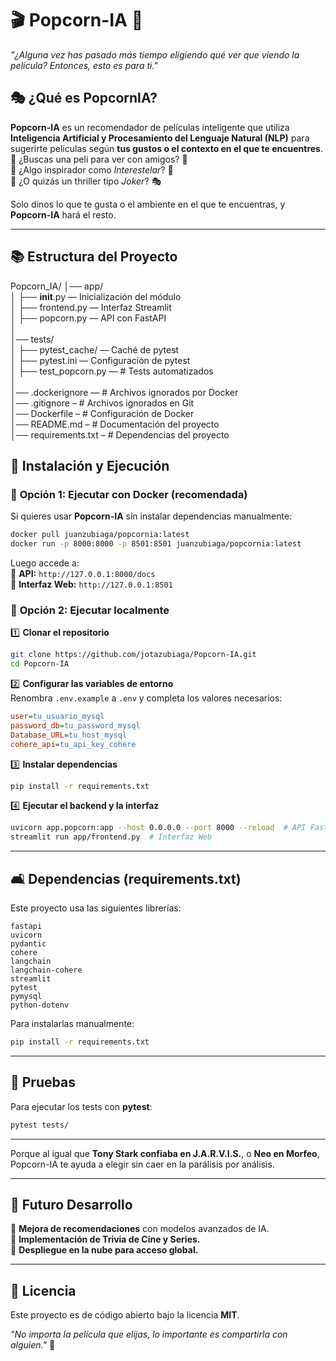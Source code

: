 # 🎬 **Popcorn-IA** 🍿

*"¿Alguna vez has pasado más tiempo eligiendo qué ver que viendo la película? Entonces, esto es para ti."*

## 🎭 **¿Qué es PopcornIA?**

**Popcorn-IA** es un recomendador de películas inteligente que utiliza **Inteligencia Artificial y Procesamiento del Lenguaje Natural (NLP)** para sugerirte películas según **tus gustos o el contexto en el que te encuentres**.\
🔹 ¿Buscas una peli para ver con amigos? 🎉\
🔹 ¿Algo inspirador como *Interestelar*? 🚀\
🔹 ¿O quizás un thriller tipo *Joker*? 🎭

Solo dinos lo que te gusta o el ambiente en el que te encuentras, y **Popcorn-IA** hará el resto.

---

## 📚 **Estructura del Proyecto**

Popcorn_IA/
│── app/   
│   ├── __init__.py  ––            Inicialización del módulo   
│   ├── frontend.py  ––            Interfaz Streamlit   
│   ├── popcorn.py  ––             API con FastAPI   
│   
│── tests/   
│   ├── pytest_cache/ ––           Caché de pytest   
│   ├── pytest.ini  ––              Configuración de pytest   
│   ├── test_popcorn.py  ––        # Tests automatizados   
│   
│── .dockerignore  ––              # Archivos ignorados por Docker   
│── .gitignore  –                # Archivos ignorados en Git   
│── Dockerfile  –                # Configuración de Docker   
│── README.md  –                 # Documentación del proyecto   
│── requirements.txt  –            # Dependencias del proyecto   


## 🚀 **Instalación y Ejecución**

### 🔹 **Opción 1: Ejecutar con Docker** (recomendada)

Si quieres usar **Popcorn-IA** sin instalar dependencias manualmente:

```bash
docker pull juanzubiaga/popcornia:latest
docker run -p 8000:8000 -p 8501:8501 juanzubiaga/popcornia:latest
```

Luego accede a:\
🔗 **API:** `http://127.0.0.1:8000/docs`\
🔗 **Interfaz Web:** `http://127.0.0.1:8501`

### 🔹 **Opción 2: Ejecutar localmente**

1️⃣ **Clonar el repositorio**

```bash
git clone https://github.com/jotazubiaga/Popcorn-IA.git
cd Popcorn-IA
```

2️⃣ **Configurar las variables de entorno**\
Renombra `.env.example` a `.env` y completa los valores necesarios:

```ini
user=tu_usuario_mysql
password_db=tu_password_mysql
Database_URL=tu_host_mysql
cohere_api=tu_api_key_cohere
```

3️⃣ **Instalar dependencias**

```bash
pip install -r requirements.txt
```

4️⃣ **Ejecutar el backend y la interfaz**

```bash
uvicorn app.popcorn:app --host 0.0.0.0 --port 8000 --reload  # API FastAPI
streamlit run app/frontend.py  # Interfaz Web
```

---

## 🛋 **Dependencias (requirements.txt)**

Este proyecto usa las siguientes librerías:

```
fastapi
uvicorn
pydantic
cohere
langchain
langchain-cohere
streamlit
pytest
pymysql
python-dotenv
```

Para instalarlas manualmente:

```bash
pip install -r requirements.txt
```

---

## 🧪 **Pruebas**

Para ejecutar los tests con **pytest**:

```bash
pytest tests/
```

---

Porque al igual que **Tony Stark confiaba en J.A.R.V.I.S.**, o **Neo en Morfeo**, Popcorn-IA te ayuda a elegir sin caer en la parálisis por análisis.

---

## 🎯 **Futuro Desarrollo**

📌 **Mejora de recomendaciones** con modelos avanzados de IA.\
📌 **Implementación de Trivia de Cine y Series.**\
📌 **Despliegue en la nube para acceso global.**

---

## 🐝 **Licencia**

Este proyecto es de código abierto bajo la licencia **MIT**.

*"No importa la película que elijas, lo importante es compartirla con alguien."* 🍿

